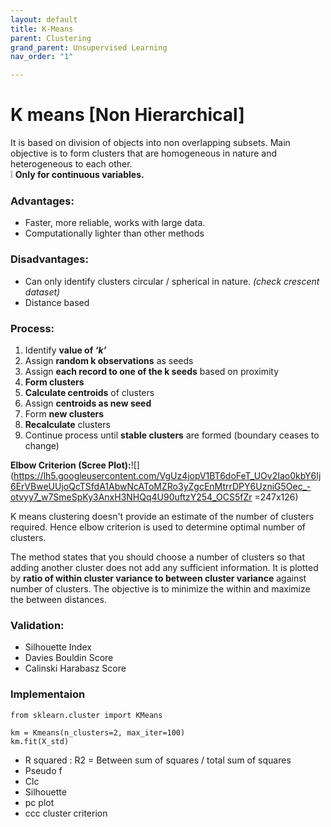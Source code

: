 ```yaml
---
layout: default
title: K-Means
parent: Clustering
grand_parent: Unsupervised Learning
nav_order: "1"

---
```

# K means \[Non Hierarchical\]

It is based on division of objects into non overlapping subsets. Main objective is to form clusters that are homogeneous in nature and heterogeneous to each other.   
❕ **Only for continuous variables.**

### Advantages:

* Faster, more reliable, works with large data.
* Computationally lighter than other methods

### Disadvantages:

* Can only identify clusters circular / spherical in nature. _(check crescent dataset)_
* Distance based

### Process:

1. Identify **value of _‘k’_**
2. Assign **random k observations** as seeds
3. Assign **each record to one of the k seeds** based on proximity
4. **Form clusters**
5. **Calculate centroids** of clusters
6. Assign **centroids as new seed**
7. Form **new clusters**
8. **Recalculate** clusters
9. Continue process until **stable clusters** are formed (boundary ceases to change)

**Elbow Criterion (Scree Plot):**![](https://lh5.googleusercontent.com/VgUz4jopV1BT6doFeT_UOv2Iao0kbY6Ij6ErVBweUUjoQcTSfdA1AbwNcAToMZRo3yZgcEnMtrrDPY6UzniG5Oec_-otvyy7_w7SmeSpKy3AnxH3NHQq4U90uftzY254_OCS5fZr =247x126)

K means clustering doesn't provide an estimate of the number of clusters required. Hence elbow criterion is used to determine optimal number of clusters.

The method states that you should choose a number of clusters so that adding another cluster does not add any sufficient information. It is plotted by **ratio of within cluster variance to between cluster variance** against number of clusters. The objective is to minimize the within and maximize the between distances.

### Validation:

* Silhouette Index
* Davies Bouldin Score
* Calinski Harabasz Score

### Implementaion

    from sklearn.cluster import KMeans
    
    km = Kmeans(n_clusters=2, max_iter=100)
    km.fit(X_std)

* R squared : R2 = Between sum of squares / total sum of squares
* Pseudo f
* Clc
* Silhouette
* pc plot
* ccc cluster criterion